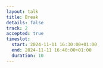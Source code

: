 ```yaml
---
layout: talk
title: Break
details: false
track: 2
accepted: true
timeslot:
  start: 2024-11-11 16:30:00+01:00
  end: 2024-11-11 16:40:00+01:00
  duration: 10
---
```


<!-- empty //-->
